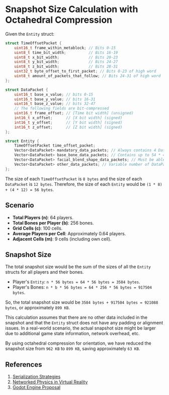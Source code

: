 # Snapshot Size Calculation with Octahedral Compression

Given the `Entity` struct:

```cpp
struct TimeOffsetPacket {
    uint16_t frame_within_metablock; // Bits 0-15
    uint8_t time_bit_width;          // Bits 16-19
    uint8_t x_bit_width;             // Bits 20-23
    uint8_t y_bit_width;             // Bits 24-27
    uint8_t z_bit_width;             // Bits 28-31
    uint32_t byte_offset_to_first_packet; // Bits 0-23 of high word
    uint8_t amount_of_packets_that_follow; // Bits 24-31 of high word
};

struct DataPacket {
    uint16_t base_x_value; // bits 0-15
    uint16_t base_y_value; // bits 16-31
    uint16_t base_z_value; // bits 32-47
    // The following fields are bit-compressed
    uint16_t frame_offset; // [Time bit width] (unsigned)
    int16_t x_offset;      // [X bit width] (signed)
    int16_t y_offset;      // [Y bit width] (signed)
    int16_t z_offset;      // [Z bit width] (signed)
};

struct Entity {
    TimeOffsetPacket time_offset_packet;
    Vector<DataPacket> mandatory_data_packets; // Always contains 4 DataPackets
    Vector<DataPacket> base_bone_data_packets; // Contains up to 54 * 4 DataPackets
    Vector<DataPacket> facial_blend_shape_data_packets; // Must be able to contain 52 blend shapes.
    Vector<DataPacket> other_data_packets; // Variable number of DataPackets. Assumed to be empty.
};
```

The size of each `TimeOffsetPacket` is `8 bytes` and the size of each `DataPacket` is `12 bytes`. Therefore, the size of each `Entity` would be `(1 * 8) + (4 * 12) = 56 bytes`.

## Scenario

- **Total Players (n)**: 64 players.
- **Total Bones per Player (b)**: 256 bones.
- **Grid Cells (c)**: 100 cells.
- **Average Players per Cell**: Approximately 0.64 players.
- **Adjacent Cells (m)**: 9 cells (including own cell).

## Snapshot Size

The total snapshot size would be the sum of the sizes of all the `Entity` structs for all players and their bones.

- Player's `Entity`: `n * 56 bytes = 64 * 56 bytes = 3584 bytes`.
- Player's Bones: `n * b * 56 bytes = 64 * 256 * 56 bytes = 917504 bytes`.

So, the total snapshot size would be `3584 bytes + 917504 bytes = 921088 bytes`, or approximately `899 KB`.

This calculation assumes that there are no other data included in the snapshot and that the `Entity` struct does not have any padding or alignment issues. In a real-world scenario, the actual snapshot size might be larger due to additional game state information, network overhead, etc. 

By using octahedral compression for orientation, we have reduced the snapshot size from `962 KB` to `899 KB`, saving approximately `63 KB`.

## References

1. [Serialization Strategies](https://gafferongames.com/post/serialization_strategies/)
2. [Networked Physics in Virtual Reality](https://www.youtube.com/watch?v=sx4IIQL0x7c)
3. [Godot Engine Proposal](https://github.com/godotengine/godot-proposals/issues/3375)